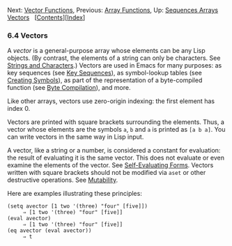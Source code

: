 <!-- This is the GNU Emacs Lisp Reference Manual
corresponding to Emacs version 27.2.

Copyright (C) 1990-1996, 1998-2021 Free Software Foundation,
Inc.

Permission is granted to copy, distribute and/or modify this document
under the terms of the GNU Free Documentation License, Version 1.3 or
any later version published by the Free Software Foundation; with the
Invariant Sections being "GNU General Public License," with the
Front-Cover Texts being "A GNU Manual," and with the Back-Cover
Texts as in (a) below.  A copy of the license is included in the
section entitled "GNU Free Documentation License."

(a) The FSF's Back-Cover Text is: "You have the freedom to copy and
modify this GNU manual.  Buying copies from the FSF supports it in
developing GNU and promoting software freedom." -->

<!-- Created by GNU Texinfo 6.7, http://www.gnu.org/software/texinfo/ -->

Next: [Vector Functions](Vector-Functions.html), Previous: [Array Functions](Array-Functions.html), Up: [Sequences Arrays Vectors](Sequences-Arrays-Vectors.html)   \[[Contents](index.html#SEC_Contents "Table of contents")]\[[Index](Index.html "Index")]

### 6.4 Vectors

A *vector* is a general-purpose array whose elements can be any Lisp objects. (By contrast, the elements of a string can only be characters. See [Strings and Characters](Strings-and-Characters.html).) Vectors are used in Emacs for many purposes: as key sequences (see [Key Sequences](Key-Sequences.html)), as symbol-lookup tables (see [Creating Symbols](Creating-Symbols.html)), as part of the representation of a byte-compiled function (see [Byte Compilation](Byte-Compilation.html)), and more.

Like other arrays, vectors use zero-origin indexing: the first element has index 0.

Vectors are printed with square brackets surrounding the elements. Thus, a vector whose elements are the symbols `a`, `b` and `a` is printed as `[a b a]`. You can write vectors in the same way in Lisp input.

A vector, like a string or a number, is considered a constant for evaluation: the result of evaluating it is the same vector. This does not evaluate or even examine the elements of the vector. See [Self-Evaluating Forms](Self_002dEvaluating-Forms.html). Vectors written with square brackets should not be modified via `aset` or other destructive operations. See [Mutability](Mutability.html).

Here are examples illustrating these principles:

    (setq avector [1 two '(three) "four" [five]])
         ⇒ [1 two '(three) "four" [five]]
    (eval avector)
         ⇒ [1 two '(three) "four" [five]]
    (eq avector (eval avector))
         ⇒ t
